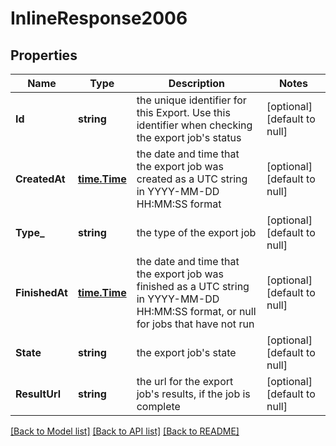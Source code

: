 # InlineResponse2006

## Properties
Name | Type | Description | Notes
------------ | ------------- | ------------- | -------------
**Id** | **string** | the unique identifier for this Export. Use this identifier when checking the export job&#x27;s status | [optional] [default to null]
**CreatedAt** | [**time.Time**](time.Time.md) | the date and time that the export job was created as a UTC string in YYYY-MM-DD HH:MM:SS format | [optional] [default to null]
**Type_** | **string** | the type of the export job | [optional] [default to null]
**FinishedAt** | [**time.Time**](time.Time.md) | the date and time that the export job was finished as a UTC string in YYYY-MM-DD HH:MM:SS format, or null for jobs that have not run | [optional] [default to null]
**State** | **string** | the export job&#x27;s state | [optional] [default to null]
**ResultUrl** | **string** | the url for the export job&#x27;s results, if the job is complete | [optional] [default to null]

[[Back to Model list]](../README.md#documentation-for-models) [[Back to API list]](../README.md#documentation-for-api-endpoints) [[Back to README]](../README.md)

